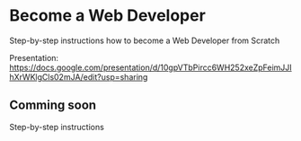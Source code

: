 # Become a Web Developer
Step-by-step instructions how to become a Web Developer from Scratch

Presentation: https://docs.google.com/presentation/d/10gpVTbPircc6WH252xeZpFeimJJIhXrWKlgCls02mJA/edit?usp=sharing

Comming soon
-------------
Step-by-step instructions
